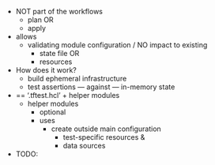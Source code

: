 - NOT part of the workflows
    - plan OR
    - apply
- allows
    - validating module configuration / NO impact to existing
        - state file OR
        - resources
- How does it work?
    - build ephemeral infrastructure
    - test assertions — against — in-memory state
- == ‘.tftest.hcl’ + helper modules
    - helper modules
        - optional
        - uses
            - create outside main configuration
                - test-specific resources &
                - data sources
- TODO:
